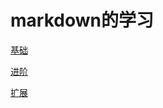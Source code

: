 # markdown的学习

[基础](/markdown/00-basic/README.md)

[进阶](/markdown/01-advanced/README.md)

[扩展](/markdown/02-extend/README.md)
